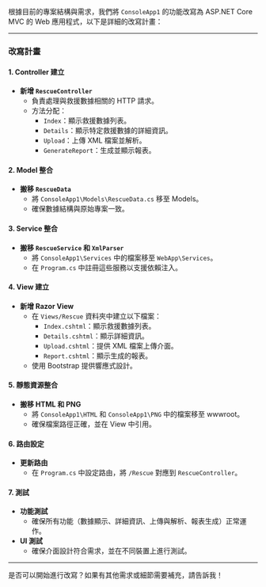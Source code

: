 根據目前的專案結構與需求，我們將 `ConsoleApp1` 的功能改寫為 ASP.NET Core MVC 的 Web 應用程式，以下是詳細的改寫計畫：

---

### 改寫計畫

#### 1. **Controller 建立**
   - **新增 `RescueController`**
     - 負責處理與救援數據相關的 HTTP 請求。
     - 方法分配：
       - `Index`：顯示救援數據列表。
       - `Details`：顯示特定救援數據的詳細資訊。
       - `Upload`：上傳 XML 檔案並解析。
       - `GenerateReport`：生成並顯示報表。

#### 2. **Model 整合**
   - **搬移 `RescueData`**
     - 將 `ConsoleApp1\Models\RescueData.cs` 移至 Models。
     - 確保數據結構與原始專案一致。

#### 3. **Service 整合**
   - **搬移 `RescueService` 和 `XmlParser`**
     - 將 `ConsoleApp1\Services` 中的檔案移至 `WebApp\Services`。
     - 在 `Program.cs` 中註冊這些服務以支援依賴注入。

#### 4. **View 建立**
   - **新增 Razor View**
     - 在 `Views/Rescue` 資料夾中建立以下檔案：
       - `Index.cshtml`：顯示救援數據列表。
       - `Details.cshtml`：顯示詳細資訊。
       - `Upload.cshtml`：提供 XML 檔案上傳介面。
       - `Report.cshtml`：顯示生成的報表。
     - 使用 Bootstrap 提供響應式設計。

#### 5. **靜態資源整合**
   - **搬移 HTML 和 PNG**
     - 將 `ConsoleApp1\HTML` 和 `ConsoleApp1\PNG` 中的檔案移至 wwwroot。
     - 確保檔案路徑正確，並在 View 中引用。

#### 6. **路由設定**
   - **更新路由**
     - 在 `Program.cs` 中設定路由，將 `/Rescue` 對應到 `RescueController`。

#### 7. **測試**
   - **功能測試**
     - 確保所有功能（數據顯示、詳細資訊、上傳與解析、報表生成）正常運作。
   - **UI 測試**
     - 確保介面設計符合需求，並在不同裝置上進行測試。

---

是否可以開始進行改寫？如果有其他需求或細節需要補充，請告訴我！